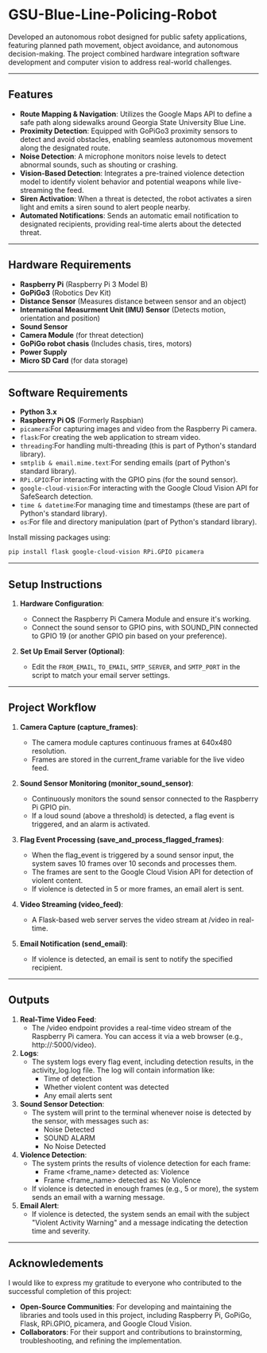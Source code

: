 # GSU-Blue-Line-Policing-Robot

Developed an autonomous robot designed for public safety applications, featuring planned path movement, object avoidance, and autonomous decision-making. The project combined hardware integration software development and computer vision to address real-world challenges.

---

## Features

- **Route Mapping & Navigation**: Utilizes the Google Maps API to define a safe path along sidewalks around Georgia State University Blue Line.
- **Proximity Detection**: Equipped with GoPiGo3 proximity sensors to detect and avoid obstacles, enabling seamless autonomous movement along the designated route.
- **Noise Detection**: A microphone monitors noise levels to detect abnormal sounds, such as shouting or crashing.
- **Vision-Based Detection**: Integrates a pre-trained violence detection model to identify violent behavior and potential weapons while live-streaming the feed.
- **Siren Activation**: When a threat is detected, the robot activates a siren light and emits a siren sound to alert people nearby.
- **Automated Notifications**: Sends an automatic email notification to designated recipients, providing real-time alerts about the detected threat.

---

## Hardware Requirements 

- **Raspberry Pi** (Raspberry Pi 3 Model B)
- **GoPiGo3** (Robotics Dev Kit)
- **Distance Sensor** (Measures distance between sensor and an object)
- **International Measurment Unit (IMU) Sensor** (Detects motion, orientation and position)
- **Sound Sensor** 
- **Camera Module** (for threat detection)
- **GoPiGo robot chasis** (Includes chasis, tires, motors)
- **Power Supply**
- **Micro SD Card** (for data storage)

---

## Software Requirements

- **Python 3.x**
- **Raspberry Pi OS** (Formerly Raspbian)
- `picamera`:For capturing images and video from the Raspberry Pi camera.
- `flask`:For creating the web application to stream video.
- `threading`:For handling multi-threading (this is part of Python's standard library).
- `smtplib & email.mime.text`:For sending emails (part of Python's standard library).
- `RPi.GPIO`:For interacting with the GPIO pins (for the sound sensor).
- `google-cloud-vision`:For interacting with the Google Cloud Vision API for SafeSearch detection.
- `time & datetime`:For managing time and timestamps (these are part of Python's standard library).
- `os`:For file and directory manipulation (part of Python's standard library).

Install missing packages using:
```bash
pip install flask google-cloud-vision RPi.GPIO picamera
```

 ---

## Setup Instructions

1. **Hardware Configuration**:
   - Connect the Raspberry Pi Camera Module and ensure it's working.
   - Connect the sound sensor to GPIO pins, with SOUND_PIN connected to GPIO 19 (or another GPIO pin based on your preference).

2. **Set Up Email Server (Optional)**:
   - Edit the `FROM_EMAIL`, `TO_EMAIL`, `SMTP_SERVER`, and `SMTP_PORT` in the script to match your email server settings.

---

## Project Workflow

1. **Camera Capture (capture_frames)**:
   - The camera module captures continuous frames at 640x480 resolution.
   - Frames are stored in the current_frame variable for the live video feed.

2. **Sound Sensor Monitoring (monitor_sound_sensor)**:
   - Continuously monitors the sound sensor connected to the Raspberry Pi GPIO pin.
   - If a loud sound (above a threshold) is detected, a flag event is triggered, and an alarm is activated.

3. **Flag Event Processing (save_and_process_flagged_frames)**:
   - When the flag_event is triggered by a sound sensor input, the system saves 10 frames over 10 seconds and processes them.
   - The frames are sent to the Google Cloud Vision API for detection of violent content.
   - If violence is detected in 5 or more frames, an email alert is sent.

4. **Video Streaming (video_feed)**:
   - A Flask-based web server serves the video stream at /video in real-time.

5. **Email Notification (send_email)**:
   - If violence is detected, an email is sent to notify the specified recipient.

---

## Outputs

1. **Real-Time Video Feed**:
   - The /video endpoint provides a real-time video stream of the Raspberry Pi camera. You can access it via a web browser (e.g., http://<raspberry-pi-ip>:5000/video).
2. **Logs**:
   - The system logs every flag event, including detection results, in the activity_log.log file.
     The log will contain information like:
        - Time of detection
        - Whether violent content was detected
        - Any email alerts sent
3. **Sound Sensor Detection**:
   - The system will print to the terminal whenever noise is detected by the sensor, with messages such as:
        - Noise Detected
        - SOUND ALARM
        - No Noise Detected
4. **Violence Detection**:
   - The system prints the results of violence detection for each frame:
        - Frame <frame_name> detected as: Violence
        - Frame <frame_name> detected as: No Violence
   - If violence is detected in enough frames (e.g., 5 or more), the system sends an email with a warning message. 
6. **Email Alert**:
   - If violence is detected, the system sends an email with the subject "Violent Activity Warning" and a message indicating the detection time and severity.

---

## Acknowledements

I would like to express my gratitude to everyone who contributed to the successful completion of this project:
- **Open-Source Communities**: For developing and maintaining the libraries and tools used in this project, including Raspberry Pi, GoPiGo, Flask, RPi.GPIO, picamera, and Google Cloud Vision.
- **Collaborators**: For their support and contributions to brainstorming, troubleshooting, and refining the implementation.


